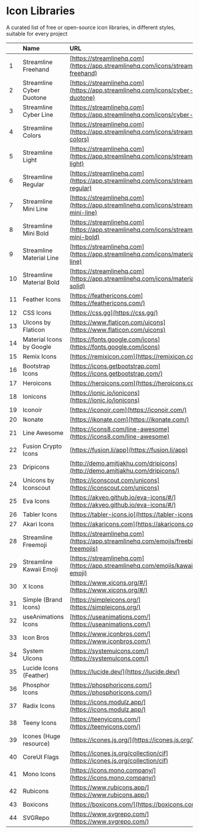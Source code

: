 # Icon Libraries

A curated list of free or open-source icon libraries, in different styles, suitable for every project

|     | Name                     | URL                                                                                 |
| :-- | :----------------------- | :---------------------------------------------------------------------------------- |
| 1   | Streamline Freehand      | [https://streamlinehq.com](https://app.streamlinehq.com/icons/streamline-freehand)  |
| 2   | Streamline Cyber Duotone | [https://streamlinehq.com](https://app.streamlinehq.com/icons/cyber-duotone)        |
| 3   | Streamline Cyber Line    | [https://streamlinehq.com](https://app.streamlinehq.com/icons/cyber-line)           |
| 4   | Streamline Colors        | [https://streamlinehq.com](https://app.streamlinehq.com/icons/streamline-colors)    |
| 5   | Streamline Light         | [https://streamlinehq.com](https://app.streamlinehq.com/icons/streamline-light)     |
| 6   | Streamline Regular       | [https://streamlinehq.com](https://app.streamlinehq.com/icons/streamline-regular)   |
| 7   | Streamline Mini Line     | [https://streamlinehq.com](https://app.streamlinehq.com/icons/streamline-mini-line) |
| 8   | Streamline Mini Bold     | [https://streamlinehq.com](https://app.streamlinehq.com/icons/streamline-mini-bold) |
| 9   | Streamline Material Line | [https://streamlinehq.com](https://app.streamlinehq.com/icons/material-line)        |
| 10  | Streamline Material Bold | [https://streamlinehq.com](https://app.streamlinehq.com/icons/material-solid)       |
| 11  | Feather Icons            | [https://feathericons.com](https://feathericons.com/)                               |
| 12  | CSS Icons                | [https://css.gg](https://css.gg/)                                                   |
| 13  | UIcons by Flaticon       | [https://www.flaticon.com/uicons](https://www.flaticon.com/uicons)                  |
| 14  | Material Icons by Google | [https://fonts.google.com/icons](https://fonts.google.com/icons)                    |
| 15  | Remix Icons              | [https://remixicon.com](https://remixicon.com/)                                     |
| 16  | Bootstrap Icons          | [https://icons.getbootstrap.com](https://icons.getbootstrap.com/)                   |
| 17  | Heroicons                | [https://heroicons.com](https://heroicons.com/)                                     |
| 18  | Ionicons                 | [https://ionic.io/ionicons](https://ionic.io/ionicons)                              |
| 19  | Iconoir                  | [https://iconoir.com](https://iconoir.com/)                                         |
| 20  | Ikonate                  | [https://ikonate.com](https://ikonate.com/)                                         |
| 21  | Line Awesome             | [https://icons8.com/line-awesome](https://icons8.com/line-awesome)                  |
| 22  | Fusion Crypto Icons      | [https://fusion.li/app](https://fusion.li/app)                                      |
| 23  | Dripicons                | [http://demo.amitjakhu.com/dripicons](http://demo.amitjakhu.com/dripicons/)         |
| 24  | Unicons by Iconscout     | [https://iconscout.com/unicons](https://iconscout.com/unicons)                      |
| 25  | Eva Icons                | [https://akveo.github.io/eva-icons/#/](https://akveo.github.io/eva-icons/#/)        |
| 26  | Tabler Icons             | [https://tabler-icons.io](https://tabler-icons.io/)                                 |
| 27  | Akari Icons              | [https://akaricons.com](https://akaricons.com/)                                     |
| 28  | Streamline Freemoji      | [https://streamlinehq.com](https://app.streamlinehq.com/emojis/freebies-freemojis)  |
| 29  | Streamline Kawaii Emoji  | [https://streamlinehq.com](https://app.streamlinehq.com/emojis/kawaii-emoji)        |
| 30  | X Icons                  | [https://www.xicons.org/#/](https://www.xicons.org/#/)                              |
| 31  | Simple (Brand Icons)     | [https://simpleicons.org/](https://simpleicons.org/)                                |
| 32  | useAnimations Icons      | [https://useanimations.com/](https://useanimations.com/)                            |
| 33  | Icon Bros                | [https://www.iconbros.com/](https://www.iconbros.com/)                              |
| 34  | System UIcons            | [https://systemuicons.com/](https://systemuicons.com/)                              |
| 35  | Lucide Icons (Feather)   | [https://lucide.dev/](https://lucide.dev/)                                          |
| 36  | Phosphor Icons           | [https://phosphoricons.com/](https://phosphoricons.com/)                            |
| 37  | Radix Icons              | [https://icons.modulz.app/](https://icons.modulz.app/)                              |
| 38  | Teeny Icons              | [https://teenyicons.com/](https://teenyicons.com/)                                  |
| 39  | Icones (Huge resource)   | [https://icones.js.org/](https://icones.js.org/)                                    |
| 40  | CoreUI Flags             | [https://icones.js.org/collection/cif](https://icones.js.org/collection/cif)        |
| 41  | Mono Icons               | [https://icons.mono.company/](https://icons.mono.company/)                          |
| 42  | Rubicons                 | [https://www.rubicons.app/](https://www.rubicons.app/)                              |
| 43  | Boxicons                 | [https://boxicons.com/](https://boxicons.com/)                                      |
| 44  | SVGRepo                  | [https://www.svgrepo.com/](https://www.svgrepo.com/)                                |

